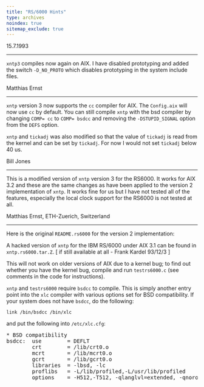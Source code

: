 ```yaml
---
title: "RS/6000 Hints"
type: archives
noindex: true 
sitemap_exclude: true
---
```


15.7.1993

* * *

`xntp3` compiles now again on AIX. I have disabled prototyping and added the switch `-D_NO_PROTO` which disables prototyping in the system include files.

Matthias Ernst

* * *

`xntp` version 3 now supports the `cc` compiler for AIX. The `Config.aix` will now use `cc` by default.  You can still compile `xntp` with the bsd compiler by changing `COMP= cc` to `COMP= bsdcc` and removing the `-DSTUPID_SIGNAL` option from the `DEFS` option.

`xntp` and `tickadj` was also modified  so that the value of `tickadj` is read from the kernel and can be set by `tickadj`.  For now I would not set `tickadj` below 40 us.   

Bill Jones

* * *

This is a modified version of `xntp` version 3 for the RS6000. It works for AIX 3.2 and these are the same changes as have been applied to the version 2 implementation of `xntp`. It works fine for us but I have not tested all of the features, especially the local clock support for the RS6000 is not tested
at all.

Matthias Ernst, ETH-Zuerich, Switzerland

* * *

Here is the original `README.rs6000` for the version 2 implementation:

A hacked version of `xntp` for the IBM RS/6000 under AIX 3.1 can be found in `xntp.rs6000.tar.Z`. [ if still available at all - Frank Kardel 93/12/3 ]

This will not work on older versions of AIX due to a kernel bug;  to find out whether you have the kernel bug, compile and run `testrs6000.c` (see comments in the code for instructions).

`xntp` and `testrs6000` require `bsdcc` to compile.  This is simply another entry point into the `xlc` compiler with various options set for BSD compatibility.  If your system does not have `bsdcc`, do the following:

`link /bin/bsdcc /bin/xlc`

and put the following into `/etc/xlc.cfg`:

<pre>
* BSD compatibility
bsdcc:  use        = DEFLT
        crt        = /lib/crt0.o
        mcrt       = /lib/mcrt0.o
        gcrt       = /lib/gcrt0.o
        libraries  = -lbsd, -lc
        proflibs   = -L/lib/profiled,-L/usr/lib/profiled
        options    = -H512,-T512, -qlanglvl=extended, -qnoro, -D_BSD, -D_NONSTD_TYPES, -D_NO_PROTO, -tp,-B/lib/

</pre>